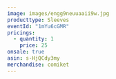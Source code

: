 ```yaml
---
image: images/engg9neuuaaii9w.jpg
producttype: Sleeves
eventId: "1mYu6cGMR"
pricings:
  - quantity: 1
    price: 25
onsale: true
asin: s-HjQCdy3my
merchandise: comiket
---
```

